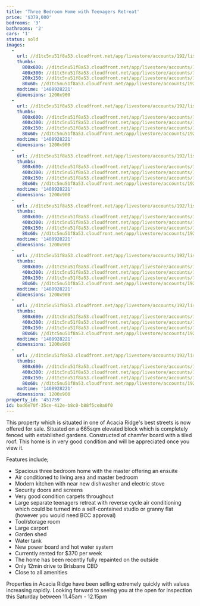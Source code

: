```yaml
---
title: 'Three Bedroom Home with Teenagers Retreat'
price: '$379,000'
bedrooms: '3'
bathrooms: '2'
cars: '1'
status: sold
images:
  -
    url: //d1tc5nu51f8a53.cloudfront.net/app/livestore/accounts/192/listings/224775/images/Front_6793355532_20140825105549.jpg
    thumbs:
      800x600: //d1tc5nu51f8a53.cloudfront.net/app/livestore/accounts/192/listings/224775/images/Front_6793355532_20140825105549_800x600.jpg
      400x300: //d1tc5nu51f8a53.cloudfront.net/app/livestore/accounts/192/listings/224775/images/Front_6793355532_20140825105549_400x300.jpg
      200x150: //d1tc5nu51f8a53.cloudfront.net/app/livestore/accounts/192/listings/224775/images/Front_6793355532_20140825105549_200x150.jpg
      80x60: //d1tc5nu51f8a53.cloudfront.net/app/livestore/accounts/192/listings/224775/images/Front_6793355532_20140825105549_80x60.jpg
    modtime: '1408928221'
    dimensions: 1200x900
  -
    url: //d1tc5nu51f8a53.cloudfront.net/app/livestore/accounts/192/listings/224775/images/Living2_1035028752_20140825105541.jpg
    thumbs:
      800x600: //d1tc5nu51f8a53.cloudfront.net/app/livestore/accounts/192/listings/224775/images/Living2_1035028752_20140825105541_800x600.jpg
      400x300: //d1tc5nu51f8a53.cloudfront.net/app/livestore/accounts/192/listings/224775/images/Living2_1035028752_20140825105541_400x300.jpg
      200x150: //d1tc5nu51f8a53.cloudfront.net/app/livestore/accounts/192/listings/224775/images/Living2_1035028752_20140825105541_200x150.jpg
      80x60: //d1tc5nu51f8a53.cloudfront.net/app/livestore/accounts/192/listings/224775/images/Living2_1035028752_20140825105541_80x60.jpg
    modtime: '1408928221'
    dimensions: 1200x900
  -
    url: //d1tc5nu51f8a53.cloudfront.net/app/livestore/accounts/192/listings/224775/images/Kitchen_2392562534_20140825105545.jpg
    thumbs:
      800x600: //d1tc5nu51f8a53.cloudfront.net/app/livestore/accounts/192/listings/224775/images/Kitchen_2392562534_20140825105545_800x600.jpg
      400x300: //d1tc5nu51f8a53.cloudfront.net/app/livestore/accounts/192/listings/224775/images/Kitchen_2392562534_20140825105545_400x300.jpg
      200x150: //d1tc5nu51f8a53.cloudfront.net/app/livestore/accounts/192/listings/224775/images/Kitchen_2392562534_20140825105545_200x150.jpg
      80x60: //d1tc5nu51f8a53.cloudfront.net/app/livestore/accounts/192/listings/224775/images/Kitchen_2392562534_20140825105545_80x60.jpg
    modtime: '1408928221'
    dimensions: 1200x900
  -
    url: //d1tc5nu51f8a53.cloudfront.net/app/livestore/accounts/192/listings/224775/images/Rumpus_9513712470_20140825105543.jpg
    thumbs:
      800x600: //d1tc5nu51f8a53.cloudfront.net/app/livestore/accounts/192/listings/224775/images/Rumpus_9513712470_20140825105543_800x600.jpg
      400x300: //d1tc5nu51f8a53.cloudfront.net/app/livestore/accounts/192/listings/224775/images/Rumpus_9513712470_20140825105543_400x300.jpg
      200x150: //d1tc5nu51f8a53.cloudfront.net/app/livestore/accounts/192/listings/224775/images/Rumpus_9513712470_20140825105543_200x150.jpg
      80x60: //d1tc5nu51f8a53.cloudfront.net/app/livestore/accounts/192/listings/224775/images/Rumpus_9513712470_20140825105543_80x60.jpg
    modtime: '1408928221'
    dimensions: 1200x900
  -
    url: //d1tc5nu51f8a53.cloudfront.net/app/livestore/accounts/192/listings/224775/images/Living_9215106513_20140825105547.jpg
    thumbs:
      800x600: //d1tc5nu51f8a53.cloudfront.net/app/livestore/accounts/192/listings/224775/images/Living_9215106513_20140825105547_800x600.jpg
      400x300: //d1tc5nu51f8a53.cloudfront.net/app/livestore/accounts/192/listings/224775/images/Living_9215106513_20140825105547_400x300.jpg
      200x150: //d1tc5nu51f8a53.cloudfront.net/app/livestore/accounts/192/listings/224775/images/Living_9215106513_20140825105547_200x150.jpg
      80x60: //d1tc5nu51f8a53.cloudfront.net/app/livestore/accounts/192/listings/224775/images/Living_9215106513_20140825105547_80x60.jpg
    modtime: '1408928221'
    dimensions: 1200x900
  -
    url: //d1tc5nu51f8a53.cloudfront.net/app/livestore/accounts/192/listings/224775/images/Bedroom_7918545394_20140825105541.jpg
    thumbs:
      800x600: //d1tc5nu51f8a53.cloudfront.net/app/livestore/accounts/192/listings/224775/images/Bedroom_7918545394_20140825105541_800x600.jpg
      400x300: //d1tc5nu51f8a53.cloudfront.net/app/livestore/accounts/192/listings/224775/images/Bedroom_7918545394_20140825105541_400x300.jpg
      200x150: //d1tc5nu51f8a53.cloudfront.net/app/livestore/accounts/192/listings/224775/images/Bedroom_7918545394_20140825105541_200x150.jpg
      80x60: //d1tc5nu51f8a53.cloudfront.net/app/livestore/accounts/192/listings/224775/images/Bedroom_7918545394_20140825105541_80x60.jpg
    modtime: '1408928221'
    dimensions: 1200x900
  -
    url: //d1tc5nu51f8a53.cloudfront.net/app/livestore/accounts/192/listings/224775/images/Bathroom_9494565186_20140825105543.jpg
    thumbs:
      800x600: //d1tc5nu51f8a53.cloudfront.net/app/livestore/accounts/192/listings/224775/images/Bathroom_9494565186_20140825105543_800x600.jpg
      400x300: //d1tc5nu51f8a53.cloudfront.net/app/livestore/accounts/192/listings/224775/images/Bathroom_9494565186_20140825105543_400x300.jpg
      200x150: //d1tc5nu51f8a53.cloudfront.net/app/livestore/accounts/192/listings/224775/images/Bathroom_9494565186_20140825105543_200x150.jpg
      80x60: //d1tc5nu51f8a53.cloudfront.net/app/livestore/accounts/192/listings/224775/images/Bathroom_9494565186_20140825105543_80x60.jpg
    modtime: '1408928221'
    dimensions: 1200x900
property_id: '451759'
id: bad6e70f-35ce-412e-b8c0-b88f5ce8a0f0
---
```

This property which is situated in one of Acacia Ridge's best streets is now offered for sale. Situated on a 665sqm elevated block which is completely fenced with established gardens. Constructed of chamfer board with a tiled roof. This home is in very good condition and will be appreciated once you view it.

Features include;

*  Spacious three bedroom home with the master offering an ensuite
*  Air conditioned to living area and master bedroom
*  Modern kitchen with near new dishwasher and electric stove
*  Security doors and screens
*  Very good condition carpets throughout
*  Large separate teenagers retreat with reverse cycle air conditioning which could be turned into a self-contained studio or granny flat (however you would need BCC approval)
*  Tool/storage room
*  Large carport
*  Garden shed
*  Water tank
*  New power board and hot water system
*  Currently rented for $370 per week
*  The home has been recently fully repainted on the outside 
*  Only 12min drive to Brisbane CBD
*  Close to all amenities
 
Properties in Acacia Ridge have been selling extremely quickly with values increasing rapidly. Looking forward to seeing you at the open for inspection this Saturday between 11.45am - 12.15pm